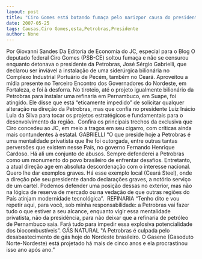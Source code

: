 ```yaml
---
layout: post
title: "Ciro Gomes está botando fumaça pelo narizpor causa do presidente da Petrobras "
date: 2007-05-25
tags: Causas,Ciro Gomes,esta,Petrobras,Presidente
author: None
---
```

Por Giovanni Sandes
Da Editoria de Economia do JC, especial para o Blog
O deputado federal Ciro Gomes (PSB-CE) soltou fuma&ccedil;a e n&atilde;o se censurou enquanto detonava o presidente da Petrobras, Jos&eacute; S&eacute;rgio Gabrielli, que declarou ser invi&aacute;vel a instala&ccedil;&atilde;o de uma sider&uacute;rgica bilion&aacute;ria no Complexo Industrial Portu&aacute;rio de Pec&eacute;m, tamb&eacute;m no Cear&aacute;. 
Aproveitou a m&iacute;dia presente no Terceiro Encontro dos Governadores do Nordeste, em Fortaleza, e foi &agrave; desforra. No tiroteio, at&eacute; o projeto igualmente bilion&aacute;rio da Petrobras para instalar uma refinaria em Pernambuco, em Suape, foi atingido. 
Ele disse que est&aacute; &ldquo;eticamente impedido&rdquo; de solicitar qualquer altera&ccedil;&atilde;o na dire&ccedil;&atilde;o da Petrobras, mas que confia no presidente Luiz In&aacute;cio Lula da Silva para tocar os projetos estrat&eacute;gicos e fundamentais para o desenvolvimento da regi&atilde;o.&nbsp;
Confira os principais trechos da exclusiva que Ciro concedeu ao JC, em meio a tragos em seu cigarro, com cr&iacute;ticas ainda mais contundentes &agrave; estatal.
GABRIELLI
&ldquo;O que preside hoje a Petrobras &eacute; uma mentalidade privatista que lhe foi outorgada, entre outras tantas pervers&otilde;es que existem nesse Pa&iacute;s, no governo Fernando Henrique Cardoso. H&aacute; ali um conjunto de abusos.&nbsp;Sempre defenderei a Petrobras como um monumento do povo brasileiro de enfrentar desafios. Entretanto, a atual dire&ccedil;&atilde;o age em absoluta descordena&ccedil;&atilde;o com o interesse nacional. Quero lhe dar exemplos graves. H&aacute; esse exemplo local (Cear&aacute; Steel), onde a dire&ccedil;&atilde;o p&otilde;e seu presidente dando declara&ccedil;&otilde;es graves, a not&oacute;rio servi&ccedil;o de um cartel. Podemos defender uma posi&ccedil;&atilde;o dessas no exterior, mas n&atilde;o na l&oacute;gica de reserva de mercado ou na veda&ccedil;&atilde;o de que outras regi&otilde;es do Pa&iacute;s atinjam modernidade tecnol&oacute;gica&rdquo;.&nbsp;
REFINARIA 
&ldquo;Tenho dito e vou repetir aqui, para voc&ecirc;, sob minha responsabilidade: a Petrobras vai fazer tudo o que estiver a seu alcance, enquanto vigir essa mentalidade privatista, n&atilde;o da presid&ecirc;ncia, para n&atilde;o deixar que a refinaria de petr&oacute;leo de Pernambuco saia. Far&aacute; tudo para impedir essa explosiva potencialidade dos biocombust&iacute;veis&rdquo;. 
G&Aacute;S NATURAL 
&quot;A Petrobras &eacute; culpada pelo desabastecimento de g&aacute;s hoje do Nordeste brasileiro. O Gasene (Gasoduto Norte-Nordeste) est&aacute; projetado h&aacute; mais de cinco anos e ela procrastinou isso ano ap&oacute;s ano.&rdquo;&nbsp; 